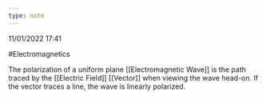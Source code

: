 ```yaml
---
type: note
---
```

11/01/2022 17:41

  #Electromagnetics 

The polarization of a uniform plane [[Electromagnetic Wave]] is the path traced by the [[Electric Field]] [[Vector]] when viewing the wave head-on. If the vector traces a line, the wave is linearly polarized.